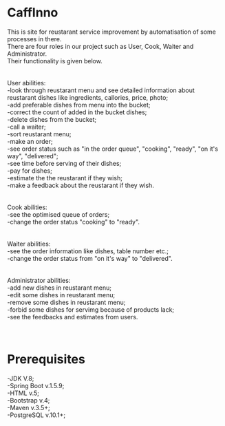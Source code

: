 # CaffInno</br>
This is site for reustarant service improvement by automatisation of some processes in there.</br>
There are four roles in our project such as User, Cook, Waiter and Administrator.</br>
Their functionality is given below.</br>
</br></br>
  User abilities:</br>
-look through reustarant menu and see detailed information about reustarant dishes like ingredients, callories, price, photo;</br>
-add preferable dishes from menu into the bucket;</br>
-correct the count of added in the bucket dishes;</br>
-delete dishes from the bucket; </br>
-call a waiter;</br>
-sort reustarant menu;</br>
-make an order;</br>
-see order status such as "in the order queue", "cooking", "ready", "on it's way", "delivered";</br>
-see time before serving of their dishes;</br>
-pay for dishes;</br>
-estimate the the reustarant if they wish;</br>
-make a feedback about the reustarant if they wish.</br>
</br></br>
  Cook abilities:</br>
-see the optimised queue of orders;</br>
-change the order status "cooking" to "ready".</br>
</br></br>
  Waiter abilities:</br>
-see the order information like dishes, table number etc.;  </br>
-change the order status from "on it's way" to "delivered".</br>
</br></br>
  Administrator abilities:</br>
-add new dishes in reustarant menu;</br>
-edit some dishes in reustarant menu;</br>
-remove some dishes in reustarant menu;</br>
-forbid some dishes for servimg because of products lack;</br>
-see the feedbacks and estimates from users.</br>
</br></br>
# Prerequisites</br>
-JDK V.8;</br>
-Spring Boot v.1.5.9;</br>
-HTML v.5;</br>
-Bootstrap v.4;</br>
-Maven v.3.5+;</br>
-PostgreSQL v.10.1+;</br>


